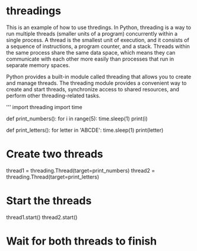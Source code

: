 # threadings
This is an example of how to use thredings.
In Python, threading is a way to run multiple threads (smaller units of a program) concurrently within a single process. A thread is the smallest unit of execution, and it consists of a sequence of instructions, a program counter, and a stack. Threads within the same process share the same data space, which means they can communicate with each other more easily than processes that run in separate memory spaces.

Python provides a built-in module called threading that allows you to create and manage threads. The threading module provides a convenient way to create and start threads, synchronize access to shared resources, and perform other threading-related tasks.

'''
import threading
import time

def print_numbers():
    for i in range(5):
        time.sleep(1)
        print(i)

def print_letters():
    for letter in 'ABCDE':
        time.sleep(1)
        print(letter)

# Create two threads
thread1 = threading.Thread(target=print_numbers)
thread2 = threading.Thread(target=print_letters)

# Start the threads
thread1.start()
thread2.start()

# Wait for both threads to finish
thread1.join()
thread2.join()

print("Both threads have finished.")
'''

In this example, two threads (thread1 and thread2) are created, and each thread executes a different function (print_numbers and print_letters). The start() method is called on each thread to initiate their execution, and the join() method is used to wait for the threads to complete before moving on.

It's important to note that Python's Global Interpreter Lock (GIL) can limit the effectiveness of threading for CPU-bound tasks. In such cases, the multiprocessing module, which uses separate processes rather than threads, may be a better choice. However, threading can be effective for I/O-bound tasks or tasks that involve waiting for external resources.
